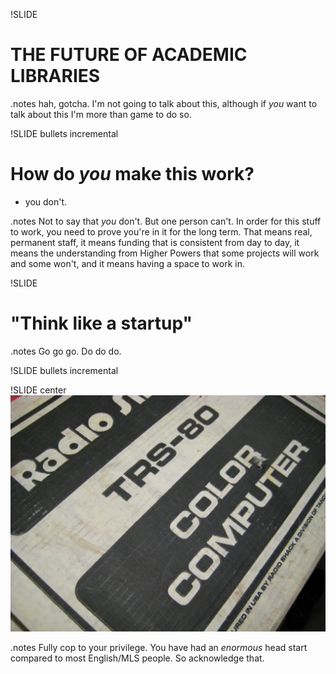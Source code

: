 !SLIDE 
# THE FUTURE OF ACADEMIC LIBRARIES #

.notes hah, gotcha. I'm not going to talk about this, although if *you* want to talk about this I'm more than game to do so.

!SLIDE bullets incremental
# How do *you* make this work? #
* you don't.

.notes Not to say that *you* don't. But one person can't. In order for this stuff to work, you need to prove you're in it for the long term. That means real, permanent staff, it means funding that is consistent from day to day, it means the understanding from Higher Powers that some projects will work and some won't, and it means having a space to work in.

!SLIDE
# "Think like a startup" #

.notes Go go go. Do do do. 

!SLIDE bullets incremental


!SLIDE center
![img/coco.jpg](img/coco.jpg)

.notes Fully cop to your privilege. You have had an *enormous* head start compared to most English/MLS people. So acknowledge that.

